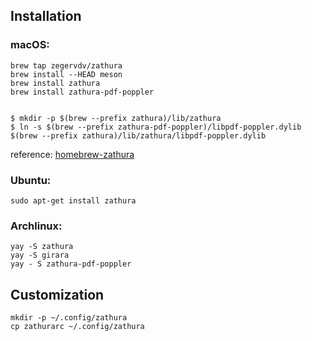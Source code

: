 ## Installation
### macOS:
```
brew tap zegervdv/zathura
brew install --HEAD meson
brew install zathura
brew install zathura-pdf-poppler
```
```

$ mkdir -p $(brew --prefix zathura)/lib/zathura
$ ln -s $(brew --prefix zathura-pdf-poppler)/libpdf-poppler.dylib $(brew --prefix zathura)/lib/zathura/libpdf-poppler.dylib
```
reference: [homebrew-zathura](https://github.com/zegervdv/homebrew-zathura)

### Ubuntu:
```
sudo apt-get install zathura
```

### Archlinux:
```
yay -S zathura
yay -S girara
yay - S zathura-pdf-poppler
```

## Customization
```
mkdir -p ~/.config/zathura
cp zathurarc ~/.config/zathura
```
